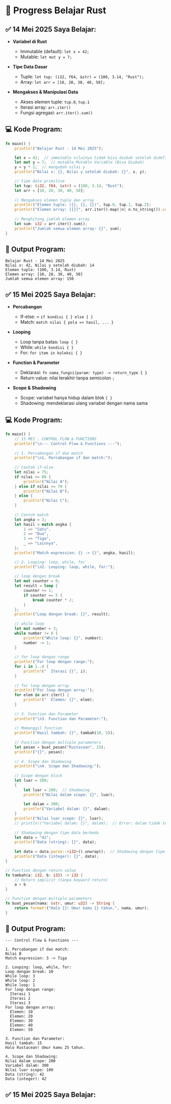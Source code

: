 # 📝 Progress Belajar Rust 

## ✅ 14 Mei 2025 Saya Belajar:

- **Variabel di Rust**
  - Immutable (default): `let x = 42;`
  - Mutable: `let mut y = 7;`

- **Tipe Data Dasar**
  - Tuple: `let tup: (i32, f64, &str) = (100, 3.14, "Rust");`
  - Array: `let arr = [10, 20, 30, 40, 50];`

- **Mengakses & Manipulasi Data**
  - Akses elemen tuple: `tup.0`, `tup.1`
  - Iterasi array: `arr.iter()`
  - Fungsi agregasi: `arr.iter().sum()`

## 💻 Kode Program:

```rust
fn main() {
    println!("Belajar Rust - 14 Mei 2025");

    let x = 42;  // immutable nilainya tidak bisa diubah setelah didefinisikan
    let mut y = 7;  // mutable Mutable Variable (Bisa Diubah)
    y = y * 2;  // mengubah nilai y
    println!("Nilai x: {}, Nilai y setelah diubah: {}", x, y);

    // tipe data primitive
    let tup: (i32, f64, &str) = (100, 3.14, "Rust");
    let arr = [10, 20, 30, 40, 50];
    
    // Mengakses elemen tuple dan array
    println!("Elemen tuple: ({}, {}, {})", tup.0, tup.1, tup.2);
    println!("Elemen array: [{}]", arr.iter().map(|n| n.to_string()).collect::<Vec<_>>().join(", "));
    
    // Menghitung jumlah elemen array
    let sum: i32 = arr.iter().sum();
    println!("Jumlah semua elemen array: {}", sum);
}
```

## 🎯 Output Program:
```
Belajar Rust - 14 Mei 2025
Nilai x: 42, Nilai y setelah diubah: 14
Elemen tuple: (100, 3.14, Rust)
Elemen array: [10, 20, 30, 40, 50]
Jumlah semua elemen array: 150
```

## ✅ 15 Mei 2025 Saya Belajar:

- **Percabangan**
  - If-else: = `if kondisi { } else { }`
  - Match: `match nilai { pola => hasil, ... }`

- **Looping**
  - Loop tanpa batas: `loop { }`
  - While: `while kondisi { }`
  - For: `for item in koleksi { }`

- **Function & Parameter**
  - Deklarasi: `fn nama_fungsi(param: type) -> return_type { }`
  - Return value: nilai terakhir tanpa semicolon `;`

- **Scope & Shadowing**
  - Scope: variabel hanya hidup dalam blok `{ }`
  - Shadowing: mendeklarasi ulang variabel dengan nama sama


## 💻 Kode Program:

```rust
fn main() {
    // 15 MEI : CONTROL FLOW & FUNCTIONS
    println!("\n--- Control Flow & Functions ---");
    
    // 1. Percabangan if dan match
    println!("\n1. Percabangan if dan match:");
    
    // Contoh if-else
    let nilai = 75;
    if nilai >= 80 {
        println!("Nilai A");
    } else if nilai >= 70 {
        println!("Nilai B");
    } else {
        println!("Nilai C");
    }
    
    // Contoh match
    let angka = 3;
    let hasil = match angka {
        1 => "Satu",
        2 => "Dua",
        3 => "Tiga",
        _ => "Lainnya",
    };
    println!("Match expression: {} -> {}", angka, hasil);

    // 2. Looping: loop, while, for
    println!("\n2. Looping: loop, while, for:");
    
    // loop dengan break
    let mut counter = 0;
    let result = loop {
        counter += 1;
        if counter == 5 {
            break counter * 2;
        }
    };
    println!("Loop dengan break: {}", result);
    
    // while loop
    let mut number = 3;
    while number != 0 {
        println!("While loop: {}", number);
        number -= 1;
    }
    
    // for loop dengan range
    println!("For loop dengan range:");
    for i in 1..4 {
        println!("  Iterasi {}", i);
    }
    
    // for loop dengan array
    println!("For loop dengan array:");
    for elem in arr.iter() {
        println!("  Elemen: {}", elem);
    }
    
    // 3. Function dan Parameter
    println!("\n3. Function dan Parameter:");
    
    // Memanggil function
    println!("Hasil tambah: {}", tambah(10, 5));
    
    // Function dengan multiple parameters
    let pesan = buat_pesan("Rustacean", 25);
    println!("{}", pesan);
    
    // 4. Scope dan Shadowing
    println!("\n4. Scope dan Shadowing:");
    
    // Scope dengan block
    let luar = 100;
    {
        let luar = 200;  // Shadowing
        println!("Nilai dalam scope: {}", luar);
        
        let dalam = 300;
        println!("Variabel dalam: {}", dalam);
    }
    println!("Nilai luar scope: {}", luar);
    // println!("Variabel dalam: {}", dalam);  // Error: dalam tidak tersedia di luar scope
    
    // Shadowing dengan tipe data berbeda
    let data = "42";
    println!("Data (string): {}", data);
    
    let data = data.parse::<i32>().unwrap();  // Shadowing dengan tipe berbeda
    println!("Data (integer): {}", data);
}

// Function dengan return value
fn tambah(a: i32, b: i32) -> i32 {
    // Return implicit (tanpa keyword return)
    a + b
}

// Function dengan multiple parameters
fn buat_pesan(nama: &str, umur: u32) -> String {
    return format!("Halo {}! Umur kamu {} tahun.", nama, umur);
}
```

## 🎯 Output Program:
```
--- Control Flow & Functions ---

1. Percabangan if dan match:
Nilai B
Match expression: 3 -> Tiga

2. Looping: loop, while, for:
Loop dengan break: 10
While loop: 3
While loop: 2
While loop: 1
For loop dengan range:
  Iterasi 1
  Iterasi 2
  Iterasi 3
For loop dengan array:
  Elemen: 10
  Elemen: 20
  Elemen: 30
  Elemen: 40
  Elemen: 50

3. Function dan Parameter:
Hasil tambah: 15
Halo Rustacean! Umur kamu 25 tahun.

4. Scope dan Shadowing:
Nilai dalam scope: 200
Variabel dalam: 300
Nilai luar scope: 100
Data (string): 42
Data (integer): 42
```

## ✅ 15 Mei 2025 Saya Belajar:
